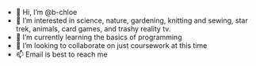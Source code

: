 - 👋 Hi, I’m @b-chloe
- 👀 I’m interested in science, nature, gardening, knitting and sewing, star trek, animals, card games, and trashy reality tv.
- 🌱 I’m currently learning the basics of programming
- 💞️ I’m looking to collaborate on just coursework at this time
- 📫 Email is best to reach me

<!---
b-chloe/b-chloe is a ✨ special ✨ repository because its `README.md` (this file) appears on your GitHub profile.
You can click the Preview link to take a look at your changes.
--->
